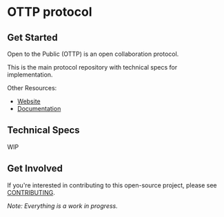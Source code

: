 # OTTP protocol

## Get Started
Open to the Public (OTTP) is an open collaboration protocol.

This is the main protocol repository with technical specs for implementation.

Other Resources:
- [Website](https://opentothepublic.org)
- [Documentation](https://docs.opentothepublic.org)

## Technical Specs
WIP

## Get Involved
If you're interested in contributing to this open-source project, please see [CONTRIBUTING](https://github.com/opentothepublic/protocol/blob/main/CONTRIBUTING.md).



*Note: Everything is a work in progress.*
